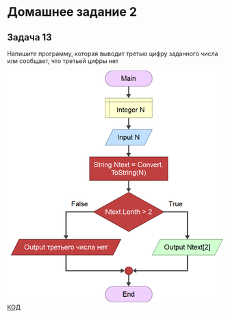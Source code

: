 # Домашнее задание 2

## Задача 13
Напишите программу, которая выводит третью цифру заданного числа или сообщает, что третьей цифры нет

![блок-схема](Diagram_S2_Ex13.png)     
[КОД](Program_Ex13.cs)

